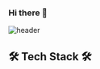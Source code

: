 ### Hi there 👋
![header](https://capsule-render.vercel.app/api?type=rounded&&color=DEDEFF&height=200&section=header&text=Cholong%20Park&fontSize=90&fontColor=FFFFFF)

## 🛠 Tech Stack 🛠


<!--
**cholong2/cholong2** is a ✨ _special_ ✨ repository because its `README.md` (this file) appears on your GitHub profile.

Here are some ideas to get you started:

- 🔭 I’m currently working on ...
- 🌱 I’m currently learning ...
- 👯 I’m looking to collaborate on ...
- 🤔 I’m looking for help with ...
- 💬 Ask me about ...
- 📫 How to reach me: ...
- 😄 Pronouns: ...
- ⚡ Fun fact: ...
-->

